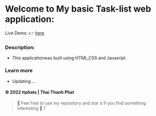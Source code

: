 # Welcome to My basic Task-list web application:


Live Demo: :point_right: [here](https://hdkthedev-portfolio.netlify.app/](https://ttphats-task-list.netlify.app/))

### Description:
- This applicationwas built using HTML,CSS and Javasript.

### Learn more
- Updating ...

#### © 2022 ttphats | Thai Thanh Phat
> :love_you_gesture: Feel free to use my repository and star it if you find something interesting :love_you_gesture:
1
